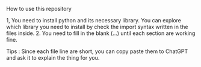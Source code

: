 How to use this repository

1, You need to install python and its necessary library. You can explore which library you need to install by check the import syntax written in the files inside.
2. You need to fill in the blank (...) until each section are working fine.

Tips : Since each file line are short, you can copy paste them to ChatGPT and ask it to explain the thing for you.